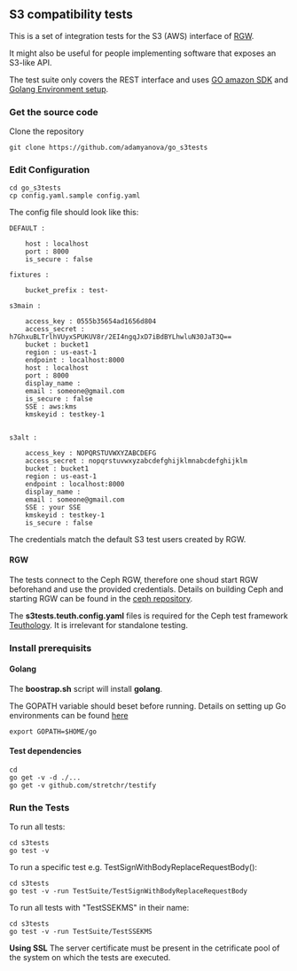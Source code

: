 
 ## S3 compatibility tests

This is a set of integration tests for the S3 (AWS) interface of [RGW](http://docs.ceph.com/docs/mimic/radosgw/). 

It might also be useful for people implementing software that exposes an S3-like API.

The test suite only covers the REST interface and uses [GO amazon SDK](https://aws.amazon.com/sdk-for-go/) and [Golang Environment setup](https://golang.org/doc/install).

### Get the source code

Clone the repository

	git clone https://github.com/adamyanova/go_s3tests

### Edit Configuration

	cd go_s3tests
	cp config.yaml.sample config.yaml

The config file should look like this:

	DEFAULT :

		host : localhost 
		port : 8000
		is_secure : false

	fixtures :

		bucket_prefix : test-

	s3main :

		access_key : 0555b35654ad1656d804
		access_secret : h7GhxuBLTrlhVUyxSPUKUV8r/2EI4ngqJxD7iBdBYLhwluN30JaT3Q==
		bucket : bucket1
		region : us-east-1
		endpoint : localhost:8000
		host : localhost
		port : 8000
		display_name :
		email : someone@gmail.com
		is_secure : false
		SSE : aws:kms 
		kmskeyid : testkey-1 


	s3alt :

		access_key : NOPQRSTUVWXYZABCDEFG
		access_secret : nopqrstuvwxyzabcdefghijklmnabcdefghijklm
		bucket : bucket1
		region : us-east-1
		endpoint : localhost:8000
		display_name :
		email : someone@gmail.com
		SSE : your SSE
		kmskeyid : testkey-1
		is_secure : false

The credentials match the default S3 test users created by RGW.

#### RGW

The tests connect to the Ceph RGW, therefore one shoud start RGW beforehand and use the provided credentials. Details on building Ceph and starting RGW can be found in the [ceph repository](https://github.com/ceph/ceph).

The **s3tests.teuth.config.yaml** files is required for the Ceph test framework [Teuthology](http://docs.ceph.com/teuthology/docs/README.html). 
It is irrelevant for standalone testing.

### Install prerequisits
#### Golang
The **boostrap.sh** script will install **golang**.

The GOPATH variable should beset before running. Details on setting up Go environments can be found [here](https://golang.org/doc/install)
	
	export GOPATH=$HOME/go

#### Test dependencies
	cd 
	go get -v -d ./...
	go get -v github.com/stretchr/testify

### Run the Tests

To run all tests:

	cd s3tests
	go test -v  

To run a specific test e.g. TestSignWithBodyReplaceRequestBody():
	
	cd s3tests
	go test -v -run TestSuite/TestSignWithBodyReplaceRequestBody

To run all tests with "TestSSEKMS" in their name:

	cd s3tests
	go test -v -run TestSuite/TestSSEKMS

**Using SSL**
The server certificate must be present in the cetrificate pool of the system on which the tests are executed.
